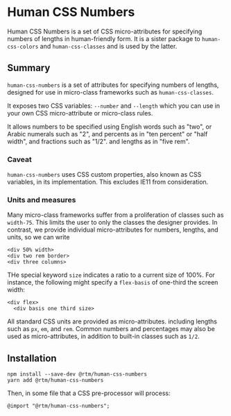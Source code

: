 Human CSS Numbers
======

Human CSS Numbers is a set of CSS micro-attributes for specifying numbers of lengths in human-friendly form.
It is a sister package to `human-css-colors` and `human-css-classes` and is used by the latter.

Summary
-------

`human-css-numbers` is a set of attributes for specifying numbers of lengths,
designed for use in micro-class frameworks such as `human-css-classes`.

It exposes two CSS variables: `--number` and `--length` which you can use in your own CSS micro-attribute or micro-class rules.

It allows numbers to be specified using English words such as "two",
or Arabic numerals such as "2",
and percents as in "ten percent" or "half width",
and fractions such as "1/2".
and lengths as in "five rem".

### Caveat

`human-css-numbers` uses CSS custom properties, also known as CSS variables, in its implementation.
This excludes IE11 from consideration.

### Units and measures

Many micro-class frameworks suffer from a proliferation of classes such as `width-75`.
This limits the user to only the classes the designer provides.
In contrast, we provide individual micro-attributes for numbers, lengths, and units,
so we can write

```
<div 50% width>
<div two rem border>
<div three columns>
```

THe special keyword `size` indicates a ratio to a current size of 100%.
For instance, the following might specify a `flex-basis` of one-third the screen width:

```
<div flex>
  <div basis one third size>
```

All standard CSS units are provided as micro-attributes.
including lengths such as `px`, `em`, and `rem`.
Common numbers and percentages may also be used as micro-attributes,
in addition to built-in classes such as `1/2`.

Installation
------------

    npm install --save-dev @rtm/human-css-numbers
    yarn add @rtm/human-css-numbers

Then, in some file that a CSS pre-processor will process:

    @import "@rtm/human-css-numbers";

